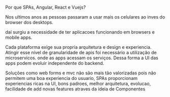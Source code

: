 Por que SPAs, Angular, React e Vuejs?

Nos ultimos anos as pessoas passaram a usar mais os celulares
ao inves do browser dos desktops.

daí surgiu a necessidade de ter aplicacoes funcionando em
browsers e mobile apps. 

Cada plataforma exige sua propria arquitetura e design e experiencia.
Atingir esse nível de granularidade de apis foi necessário 
a utilização de microservicos. onde as apps acessam os serviços.
Dessa forma a UI das apps podem evoluir independente do backend.

Soluções como web forms e mvc não são mais tão valorizadas 
pois não permitem uma boa experiencia do usuario, SPAs proporcionam
experiencias ricas na UI, bons padroes, melhor arquitetura, evolucao,
facilidade de add novas features atraves da ideia de Componentes
